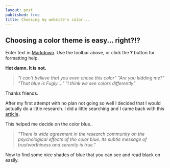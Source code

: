 ```yaml
---
layout: post
published: true
title: Choosing my website's color...
---
```

## Choosing a color theme is easy... right?!?

Enter text in [Markdown](http://daringfireball.net/projects/markdown/). Use the toolbar above, or click the **?** button for formatting help.

**Hot damn. It is not.**

>
> _"I can't believe that you even chose this color"_
> _"Are you kidding me?"_
>_"That blue is Fugly...."_
>_"I think we see colors differently"_
>


Thanks friends. 

After my first attempt with no plan not going so well I decided that I would actually do a little research.  I did a little searching and I came back with this [article](https://blog.kissmetrics.com/psychology-of-color-and-conversions/ "Psychology of color and conversation").

This helped me decide on the color blue..
>	_"There is wide agreement in the research community on the psychological effects of the color blue. Its subtle message of trustworthiness and serenity is true."_

Now to find some nice shades of blue that you can see and read black on easily.
